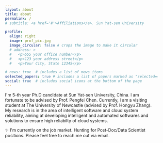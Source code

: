 ```yaml
---
layout: about
title: about
permalink: /
# subtitle: <a href='#'>Affiliations</a>. Sun Yat-sen University

profile:
  align: right
  image: prof_pic.jpg
  image_circular: false # crops the image to make it circular
  # address: >
  #   <p>555 your office number</p>
  #   <p>123 your address street</p>
  #   <p>Your City, State 12345</p>

# news: true  # includes a list of news items
selected_papers: true # includes a list of papers marked as "selected={true}"
social: true  # includes social icons at the bottom of the page
---
```

I'm 5-th year Ph.D candidate at Sun Yat-sen University, China. I am fortunate to be advised by Prof. Pengfei Chen. Currently, I am a visiting student at The University of Newcastle (advised by Prof. Hongyu Zhang). My research is in the area of intelligent software and cloud system reliability, aiming at developing intelligent and automated softwares and solutions to ensure high reliabilty of cloud systems. 

✨ I'm currently on the job market. Hunting for Post-Doc/Data Scientist positions. Please feel free to reach me out via email.